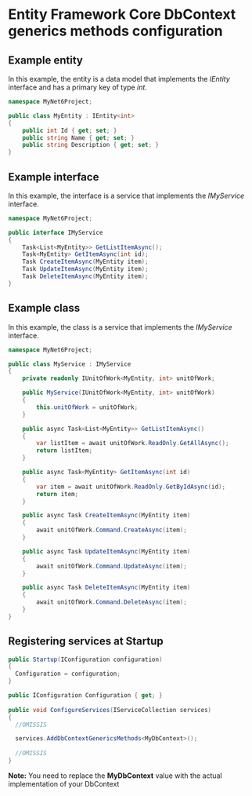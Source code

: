 # Entity Framework Core DbContext generics methods configuration


## Example entity

In this example, the entity is a data model that implements the *IEntity* interface and has a primary key of type *int*.

```csharp
namespace MyNet6Project;

public class MyEntity : IEntity<int>
{
    public int Id { get; set; }
    public string Name { get; set; }
    public string Description { get; set; }
}
```


## Example interface

In this example, the interface is a service that implements the *IMyService* interface.

```csharp
namespace MyNet6Project;

public interface IMyService
{
    Task<List<MyEntity>> GetListItemAsync();
    Task<MyEntity> GetItemAsync(int id);
    Task CreateItemAsync(MyEntity item);
    Task UpdateItemAsync(MyEntity item);
    Task DeleteItemAsync(MyEntity item);
}
```


## Example class

In this example, the class is a service that implements the *IMyService* interface.

```csharp
namespace MyNet6Project;

public class MyService : IMyService
{
    private readonly IUnitOfWork<MyEntity, int> unitOfWork;

    public MyService(IUnitOfWork<MyEntity, int> unitOfWork)
    {
        this.unitOfWork = unitOfWork;
    }

    public async Task<List<MyEntity>> GetListItemAsync()
    {
        var listItem = await unitOfWork.ReadOnly.GetAllAsync();
        return listItem;
    }

    public async Task<MyEntity> GetItemAsync(int id)
    {
        var item = await unitOfWork.ReadOnly.GetByIdAsync(id);
        return item;
    }

    public async Task CreateItemAsync(MyEntity item)
    {
        await unitOfWork.Command.CreateAsync(item);
    }

    public async Task UpdateItemAsync(MyEntity item)
    {
        await unitOfWork.Command.UpdateAsync(item);
    }

    public async Task DeleteItemAsync(MyEntity item)
    {
        await unitOfWork.Command.DeleteAsync(item);
    }
}
```


## Registering services at Startup

```csharp
public Startup(IConfiguration configuration)
{
  Configuration = configuration;
}

public IConfiguration Configuration { get; }
	
public void ConfigureServices(IServiceCollection services)
{
  //OMISSIS

  services.AddDbContextGenericsMethods<MyDbContext>();
  
  //OMISSIS
}
```

<b>Note:</b> You need to replace the <b>MyDbContext</b> value with the actual implementation of your DbContext